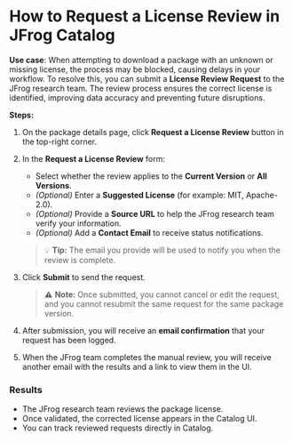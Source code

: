 # How to Request a License Review in JFrog Catalog

**Use case**: When attempting to download a package with an unknown or missing license, the process may be blocked, causing delays in your workflow. To resolve this, you can submit a **License Review Request** to the JFrog research team. The review process ensures the correct license is identified, improving data accuracy and preventing future disruptions.

**Steps:**

1. On the package details page, click **Request a License Review** button in the top-right corner.
2.  In the **Request a License Review** form:

    * Select whether the review applies to the **Current Version** or **All Versions**.
    * _(Optional)_ Enter a **Suggested License** (for example: MIT, Apache-2.0).
    * _(Optional)_ Provide a **Source URL** to help the JFrog research team verify your information.
    * _(Optional)_ Add a **Contact Email** to receive status notifications.

    > 💡 **Tip:** The email you provide will be used to notify you when the review is complete.
3.  Click **Submit** to send the request.

    > ⚠️ **Note:** Once submitted, you cannot cancel or edit the request, and you cannot resubmit the same request for the same package version.
4. After submission, you will receive an **email confirmation** that your request has been logged.
5. When the JFrog team completes the manual review, you will receive another email with the results and a link to view them in the UI.

### Results

* The JFrog research team reviews the package license.
* Once validated, the corrected license appears in the Catalog UI.
* You can track reviewed requests directly in Catalog.

